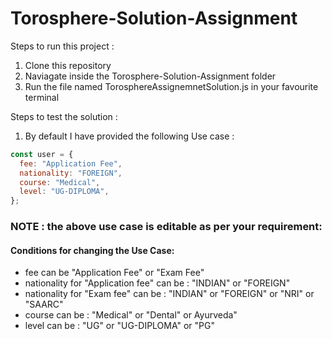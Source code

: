 # Torosphere-Solution-Assignment

Steps to run this project : 
1. Clone this repository
2. Naviagate inside the Torosphere-Solution-Assignment folder
3. Run the file named TorosphereAssignemnetSolution.js in your favourite terminal

Steps to test the solution :
1. By default I have provided the following Use case :
```js
const user = {
  fee: "Application Fee",
  nationality: "FOREIGN",
  course: "Medical",
  level: "UG-DIPLOMA",
};
```
### NOTE : the above use case is editable as per your requirement:
#### Conditions for changing the Use Case:
- fee can be "Application Fee" or "Exam Fee"
- nationality for "Application fee" can be : "INDIAN" or "FOREIGN"
- nationality for "Exam fee" can be : "INDIAN" or "FOREIGN" or "NRI" or "SAARC"
- course can be : "Medical" or "Dental" or Ayurveda"
- level can be : "UG" or "UG-DIPLOMA" or "PG"
